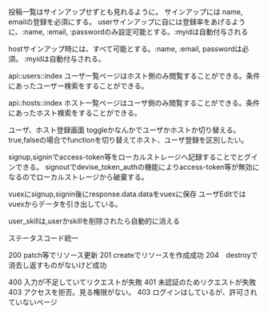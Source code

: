 投稿一覧はサインアップせずとも見れるように。
サインアップには name, emailの登録を必須にする。
userサインアップに自には登録率をあげるように、:name, :email, :passwordのみ設定可能とする。:myidは自動付与される

hostサインアップ時には、すべて可能とする。:name,  :email, passwordは必須。 :myidは自動付与される。

api::users::index
  ユーザ一覧ページはホスト側のみ閲覧することができる。条件にあったユーザー検索をすることができる。

api::hosts::index
  ホスト一覧ページはユーザ側のみ閲覧することができる。条件にあったホスト検索をすることができる。


ユーザ、ホスト登録画面
  toggleかなんかでユーザかホストか切り替える。
  true,falseの場合でfunctionを切り替えてホスト、ユーザ登録を区別したい。


signup,signinでaccess-token等をローカルストレージへ記録することでとグインできる。
signoutでdevise_token_authの機能によりaccess-token等が無効になるのでローカルストレージから破棄する。

vuexにsignup,signin後にresponse.data.dataをvuexに保存
ユーザEditではvuexからデータを引き出している。

user_skillは,userかskillを削除されたら自動的に消える



ステータスコード統一

200  patch等でリソース更新
201  createでリソースを作成成功
204　destroyで消去し返すものがないけど成功

400  入力が不足していてリクエストが失敗
401  未認証のためリクエストが失敗
403  アクセスを拒否。見る権限がない。
403  ログインはしているが、許可されていないページ